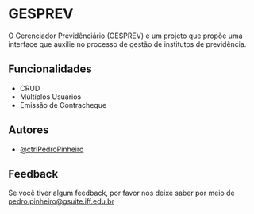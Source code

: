 # GESPREV

O Gerenciador Previdênciário (GESPREV) é um projeto que propõe uma interface que auxilie no processo de gestão de institutos de previdência. 




## Funcionalidades

- CRUD
- Múltiplos Usuários
- Emissão de Contracheque


## Autores

- [@ctrlPedroPinheiro](https://www.github.com/ctrlPedroPinheiro)


## Feedback

Se você tiver algum feedback, por favor nos deixe saber por meio de pedro.pinheiro@gsuite.iff.edu.br

